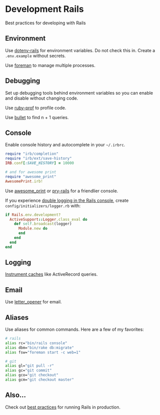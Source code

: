 # Development Rails

Best practices for developing with Rails

## Environment

Use [dotenv-rails](https://github.com/bkeepers/dotenv) for environment variables. Do not check this in. Create a `.env.example` without secrets.

Use [foreman](https://github.com/ddollar/foreman) to manage multiple processes.

## Debugging

Set up debugging tools behind environment variables so you can enable and disable without changing code.

Use [ruby-prof](https://github.com/ruby-prof/ruby-prof) to profile code.

Use [bullet](https://github.com/flyerhzm/bullet) to find n + 1 queries.

## Console

Enable console history and autocomplete in your `~/.irbrc`.

```ruby
require "irb/completion"
require "irb/ext/save-history"
IRB.conf[:SAVE_HISTORY] = 10000

# and for awesome print
require "awesome_print"
AwesomePrint.irb!
```

Use [awesome_print](https://github.com/michaeldv/awesome_print) or [pry-rails](https://github.com/rweng/pry-rails) for a friendlier console.

If you experience [double logging in the Rails console](https://github.com/rails/rails/issues/11415), create `config/initializers/logger.rb` with:

```ruby
if Rails.env.development?
  ActiveSupport::Logger.class_eval do
    def self.broadcast(logger)
      Module.new do
      end
    end
  end
end
```

## Logging

[Instrument caches](https://github.com/ankane/shorts/blob/master/Instrumenting-Caches.md) like ActiveRecord queries.

## Email

Use [letter_opener](https://github.com/ryanb/letter_opener) for email.

## Aliases

Use aliases for common commands. Here are a few of my favorites:

```sh
# rails
alias rc="bin/rails console"
alias dbm="bin/rake db:migrate"
alias fsw="foreman start -c web=1"

# git
alias gl="git pull -r"
alias gc="git commit"
alias gco="git checkout"
alias gcm="git checkout master"
```

## Also...

Check out [best practices](https://github.com/ankane/production_rails) for running Rails in production.
